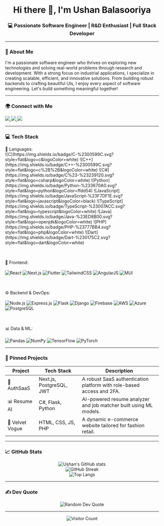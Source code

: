<h1 align="center">Hi there 👋, I'm Ushan Balasooriya</h1>
<h3 align="center">💻 Passionate Software Engineer | R&D Enthusiast | Full Stack Developer</h3>

---

### 🚀 About Me
I'm a passionate software engineer who thrives on exploring new technologies and solving real-world problems through research and development. With a strong focus on industrial applications, I specialize in creating scalable, efficient, and innovative solutions. From building robust backends to crafting beautiful UIs, I enjoy every aspect of software engineering. Let's build something meaningful together!

---

### 🌍 Connect with Me
<p align="left">
  <a href="https://www.linkedin.com/in/ushan-balasooriya-493a62261/" target="_blank">
    <img src="https://img.shields.io/badge/LinkedIn-%230077B5.svg?style=flat&logo=linkedin&logoColor=white"/>
  </a>
  <a href="https://instagram.com/ushanzzz" target="_blank">
    <img src="https://img.shields.io/badge/Instagram-%23E4405F.svg?style=flat&logo=instagram&logoColor=white"/>
  </a>
  <a href="mailto:ushanbala2005@gmail.com">
    <img src="https://img.shields.io/badge/Email-D14836?style=flat&logo=gmail&logoColor=white"/>
  </a>
</p>

---

### 💻 Tech Stack
<p align="left">
  🧠 Languages:  
  <br/>
  ![C](https://img.shields.io/badge/C-%2300599C.svg?style=flat&logo=c&logoColor=white)
  ![C++](https://img.shields.io/badge/C++-%2300599C.svg?style=flat&logo=c%2B%2B&logoColor=white)
  ![C#](https://img.shields.io/badge/C%23-%23239120.svg?style=flat&logo=csharp&logoColor=white)
  ![Python](https://img.shields.io/badge/Python-%233670A0.svg?style=flat&logo=python&logoColor=ffdd54)
  ![JavaScript](https://img.shields.io/badge/JavaScript-%23F7DF1E.svg?style=flat&logo=javascript&logoColor=black)
  ![TypeScript](https://img.shields.io/badge/TypeScript-%23007ACC.svg?style=flat&logo=typescript&logoColor=white)
  ![Java](https://img.shields.io/badge/Java-%23ED8B00.svg?style=flat&logo=openjdk&logoColor=white)
  ![PHP](https://img.shields.io/badge/PHP-%23777BB4.svg?style=flat&logo=php&logoColor=white)
  ![Dart](https://img.shields.io/badge/Dart-%230175C2.svg?style=flat&logo=dart&logoColor=white)

  <br/><br/>
  🧩 Frontend:  
  <br/>
  ![React](https://img.shields.io/badge/React-%2320232a.svg?style=flat&logo=react&logoColor=%2361DAFB)
  ![Next.js](https://img.shields.io/badge/Next.js-black?style=flat&logo=next.js&logoColor=white)
  ![Flutter](https://img.shields.io/badge/Flutter-%2302569B.svg?style=flat&logo=Flutter&logoColor=white)
  ![TailwindCSS](https://img.shields.io/badge/TailwindCSS-%2338B2AC.svg?style=flat&logo=tailwind-css&logoColor=white)
  ![AngularJS](https://img.shields.io/badge/AngularJS-%23E23237.svg?style=flat&logo=angularjs&logoColor=white)
  ![MUI](https://img.shields.io/badge/MUI-%230081CB.svg?style=flat&logo=mui&logoColor=white)

  <br/><br/>
  ⚙️ Backend & DevOps:  
  <br/>
  ![Node.js](https://img.shields.io/badge/Node.js-6DA55F?style=flat&logo=node.js&logoColor=white)
  ![Express.js](https://img.shields.io/badge/Express.js-%23404d59.svg?style=flat&logo=express&logoColor=white)
  ![Flask](https://img.shields.io/badge/Flask-%23000.svg?style=flat&logo=flask&logoColor=white)
  ![Django](https://img.shields.io/badge/Django-%23092E20.svg?style=flat&logo=django&logoColor=white)
  ![Firebase](https://img.shields.io/badge/Firebase-%23039BE5.svg?style=flat&logo=firebase)
  ![AWS](https://img.shields.io/badge/AWS-%23FF9900.svg?style=flat&logo=amazon-aws&logoColor=white)
  ![Azure](https://img.shields.io/badge/Azure-%230072C6.svg?style=flat&logo=MicrosoftAzure&logoColor=white)
  ![PostgreSQL](https://img.shields.io/badge/PostgreSQL-%23316192.svg?style=flat&logo=postgresql&logoColor=white)

  <br/><br/>
  📊 Data & ML:  
  <br/>
  ![Pandas](https://img.shields.io/badge/Pandas-%23150458.svg?style=flat&logo=pandas&logoColor=white)
  ![NumPy](https://img.shields.io/badge/NumPy-%23013243.svg?style=flat&logo=numpy&logoColor=white)
  ![TensorFlow](https://img.shields.io/badge/TensorFlow-%23FF6F00.svg?style=flat&logo=tensorflow&logoColor=white)
  ![PyTorch](https://img.shields.io/badge/PyTorch-%23EE4C2C.svg?style=flat&logo=PyTorch&logoColor=white)
</p>

---

### 📌 Pinned Projects
| Project | Tech Stack | Description |
|--------|------------|-------------|
| 🔐 AuthSaaS | Next.js, PostgreSQL, JWT | A robust SaaS authentication platform with role-based access and 2FA. |
| 📊 Resume AI | C#, Flask, Python | AI-powered resume analyzer and job matcher built using ML models. |
| 🛒 Velvet Vogue | HTML, CSS, JS, PHP | A dynamic e-commerce website tailored for fashion retail. |

---

### 📈 GitHub Stats
<p align="center">
  <img src="https://github-readme-stats.vercel.app/api?username=ushanbala&show_icons=true&theme=radical" alt="Ushan's GitHub stats"/>
  <br/>
  <img src="https://github-readme-streak-stats.herokuapp.com?user=ushanbala&theme=radical" alt="GitHub Streak"/>
  <br/>
  <img src="https://github-readme-stats.vercel.app/api/top-langs/?username=ushanbala&layout=compact&theme=radical" alt="Top Langs"/>
</p>

---

### ✍️ Dev Quote
<p align="center">
  <img src="https://quotes-github-readme.vercel.app/api?type=horizontal&theme=radical" alt="Random Dev Quote"/>
</p>

---

<p align="center">
  <img src="https://visitcount.itsvg.in/api?id=ushanbala&icon=0&color=0" alt="Visitor Count"/>
</p>

<!-- Proudly enhanced with ❤️ by Ushan using markdown, shields.io & GitHub readme stats -->
